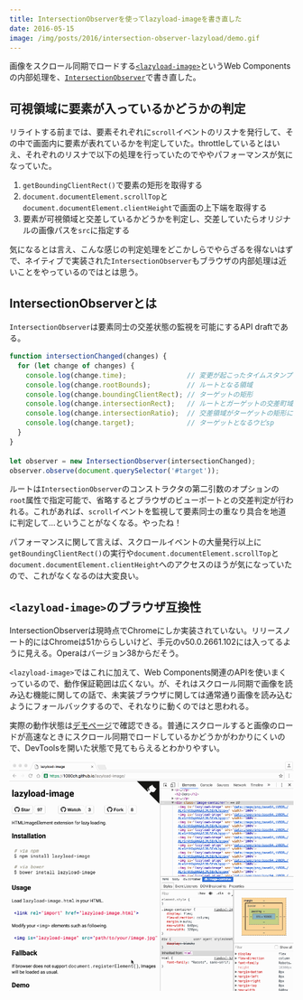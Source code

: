 ```yaml
---
title: IntersectionObserverを使ってlazyload-imageを書き直した
date: 2016-05-15
image: /img/posts/2016/intersection-observer-lazyload/demo.gif
---
```


画像をスクロール同期でロードする[`<lazyload-image>`](https://1000ch.github.io/lazyload-image/)というWeb Componentsの内部処理を、[`IntersectionObserver`](https://github.com/WICG/IntersectionObserver)で書き直した。

## 可視領域に要素が入っているかどうかの判定

リライトする前までは、要素それぞれに`scroll`イベントのリスナを発行して、その中で画面内に要素が表れているかを判定していた。throttleしているとはいえ、それぞれのリスナで以下の処理を行っていたのでややパフォーマンスが気になっていた。

1. `getBoundingClientRect()`で要素の矩形を取得する
2. `document.documentElement.scrollTop`と`document.documentElement.clientHeight`で画面の上下端を取得する
3. 要素が可視領域と交差しているかどうかを判定し、交差していたらオリジナルの画像パスを`src`に指定する

気になるとは言え、こんな感じの判定処理をどこかしらでやらざるを得ないはずで、ネイティブで実装された`IntersectionObserver`もブラウザの内部処理は近いことをやっているのではとは思う。

## IntersectionObserverとは

`IntersectionObserver`は要素同士の交差状態の監視を可能にするAPI draftである。

```javascript
function intersectionChanged(changes) {
  for (let change of changes) {
    console.log(change.time);               // 変更が起こったタイムスタンプ
    console.log(change.rootBounds);         // ルートとなる領域
    console.log(change.boundingClientRect); // ターゲットの矩形
    console.log(change.intersectionRect);   // ルートとガーゲットの交差町域
    console.log(change.intersectionRatio);  // 交差領域がターゲットの矩形に占める割合
    console.log(change.target);             // ターゲットとなるウピsp
  }
}

let observer = new IntersectionObserver(intersectionChanged);
observer.observe(document.querySelector('#target'));
```

ルートは`IntersectionObserver`のコンストラクタの第二引数のオプションの`root`属性で指定可能で、省略するとブラウザのビューポートとの交差判定が行われる。これがあれば、`scroll`イベントを監視して要素同士の重なり具合を地道に判定して…ということがなくなる。やったね！

パフォーマンスに関して言えば、スクロールイベントの大量発行以上に`getBoundingClientRect()`の実行や`document.documentElement.scrollTop`と`document.documentElement.clientHeight`へのアクセスのほうが気になっていたので、これがなくなるのは大変良い。

## `<lazyload-image>`のブラウザ互換性

IntersectionObserverは現時点でChromeにしか実装されていない。リリースノート的にはChromeは51かららしいけど、手元のv50.0.2661.102には入ってるように見える。Operaはバージョン38からだそう。

`<lazyload-image>`ではこれに加えて、Web Components関連のAPIを使いまくっているので、動作保証範囲は広くない。が、それはスクロール同期で画像を読み込む機能に関しての話で、未実装ブラウザに関しては通常通り画像を読み込むようにフォールバックするので、それなりに動くのではと思われる。

実際の動作状態は[デモページ](https://1000ch.github.io/lazyload-image/)で確認できる。普通にスクロールすると画像のロードが高速なときにスクロール同期でロードしているかどうかがわかりにくいので、DevToolsを開いた状態で見てもらえるとわかりやすい。

![lazy load DEMO](/img/posts/2016/intersection-observer-lazyload/demo.gif)
